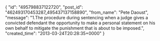  {
   "id": "495798837122720",
   "post_id": "462493170453287_495437137158890",
   "from_name": "Pete Daoust",
   "message": "1.The procedure during sentencing when a judge gives a convicted defendant the opportunity to make a personal statement on his own behalf to mitigate the punishment that is about to be imposed.",
   "created_time": "2013-03-24T20:28:35+0000"
 }
